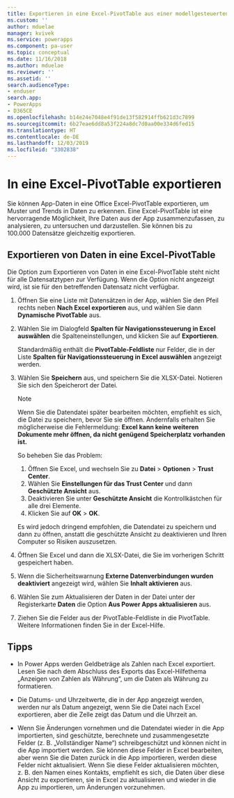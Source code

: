 ```yaml
---
title: Exportieren in eine Excel-PivotTable aus einer modellgesteuerten Power Apps-App | Microsoft-Dokumentation
ms.custom: ''
author: mduelae
manager: kvivek
ms.service: powerapps
ms.component: pa-user
ms.topic: conceptual
ms.date: 11/16/2018
ms.author: mduelae
ms.reviewer: ''
ms.assetid: ''
search.audienceType:
- enduser
search.app:
- PowerApps
- D365CE
ms.openlocfilehash: b14e24e7048e4f91de13f582914ffb621d3c7899
ms.sourcegitcommit: 6b27eae6dd8a53f224a8dc7d0aa00e334d6fed15
ms.translationtype: HT
ms.contentlocale: de-DE
ms.lasthandoff: 12/03/2019
ms.locfileid: "3302838"
---
```

# <a name="export-to-an-excel-pivottable"></a>In eine Excel-PivotTable exportieren


Sie können App-Daten in eine Office Excel-PivotTable exportieren, um Muster und Trends in Daten zu erkennen. Eine Excel-PivotTable ist eine hervorragende Möglichkeit, Ihre Daten aus der App zusammenzufassen, zu analysieren, zu untersuchen und darzustellen. Sie können bis zu 100.000 Datensätze gleichzeitig exportieren.  
  

## <a name="export-data-to-an-excel-pivottable"></a>Exportieren von Daten in eine Excel-PivotTable  
Die Option zum Exportieren von Daten in eine Excel-PivotTable steht nicht für alle Datensatztypen zur Verfügung. Wenn die Option nicht angezeigt wird, ist sie für den betreffenden Datensatz nicht verfügbar.  
  
1. Öffnen Sie eine Liste mit Datensätzen in der App, wählen Sie den Pfeil rechts neben **Nach Excel exportieren** aus, und wählen Sie dann **Dynamische PivotTable** aus.  
  
2. Wählen Sie im Dialogfeld **Spalten für Navigationssteuerung in Excel auswählen** die Spalteneinstellungen, und klicken Sie auf **Exportieren**.  
  
   Standardmäßig enthält die **PivotTable-Feldliste** nur Felder, die in der Liste **Spalten für Navigationssteuerung in Excel auswählen** angezeigt werden.  
  
3. Wählen Sie **Speichern** aus, und speichern Sie die XLSX-Datei. Notieren Sie sich den Speicherort der Datei.  
  
   > [!NOTE]
   > Wenn Sie die Datendatei später bearbeiten möchten, empfiehlt es sich, die Datei zu speichern, bevor Sie sie öffnen. Andernfalls erhalten Sie möglicherweise die Fehlermeldung: **Excel kann keine weiteren Dokumente mehr öffnen, da nicht genügend Speicherplatz vorhanden ist.**  
   > 
   > So beheben Sie das Problem:  
   > 
   > 1. Öffnen Sie Excel, und wechseln Sie zu **Datei** > **Optionen** > **Trust Center**.  
   > 2. Wählen Sie **Einstellungen für das Trust Center** und dann **Geschützte Ansicht** aus.  
   > 3. Deaktivieren Sie unter **Geschützte Ansicht** die Kontrollkästchen für alle drei Elemente.  
   > 4. Klicken Sie auf **OK** > **OK**.  
   > 
   > Es wird jedoch dringend empfohlen, die Datendatei zu speichern und dann zu öffnen, anstatt die geschützte Ansicht zu deaktivieren und Ihren Computer so Risiken auszusetzen.  
  
4. Öffnen Sie Excel und dann die XLSX-Datei, die Sie im vorherigen Schritt gespeichert haben.  
  
5. Wenn die Sicherheitswarnung **Externe Datenverbindungen wurden deaktiviert** angezeigt wird, wählen Sie **Inhalt aktivieren** aus.  
  
6. Wählen Sie zum Aktualisieren der Daten in der Datei unter der Registerkarte **Daten** die Option **Aus Power Apps aktualisieren** aus.  
  
7. Ziehen Sie die Felder aus der PivotTable-Feldliste in die PivotTable. Weitere Informationen finden Sie in der Excel-Hilfe.  
  
## <a name="tips"></a>Tipps  
  
- In Power Apps werden Geldbeträge als Zahlen nach Excel exportiert. Lesen Sie nach dem Abschluss des Exports das Excel-Hilfethema „Anzeigen von Zahlen als Währung“, um die Daten als Währung zu formatieren.
  
- Die Datums- und Uhrzeitwerte, die in der App angezeigt werden, werden nur als Datum angezeigt, wenn Sie die Datei nach Excel exportieren, aber die Zelle zeigt das Datum und die Uhrzeit an.  
  
- Wenn Sie Änderungen vornehmen und die Datendatei wieder in die App importierten, sind geschützte, berechnete und zusammengesetzte Felder (z. B. „Vollständiger Name“) schreibgeschützt und können nicht in die App importiert werden. Sie können diese Felder in Excel bearbeiten, aber wenn Sie die Daten zurück in die App importieren, werden diese Felder nicht aktualisiert. Wenn Sie diese Felder aktualisieren möchten, z. B. den Namen eines Kontakts, empfiehlt es sich, die Daten über diese Ansicht zu exportieren, sie in Excel zu aktualisieren und wieder in die App zu importieren, um Änderungen vorzunehmen.  
  
 
